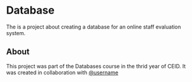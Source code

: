 # Database
The is a project about creating a database for an online staff evaluation system.

## About
This project was part of the Databases course in the thrid year of CEID. It was created in collaboration with [@username](link)
